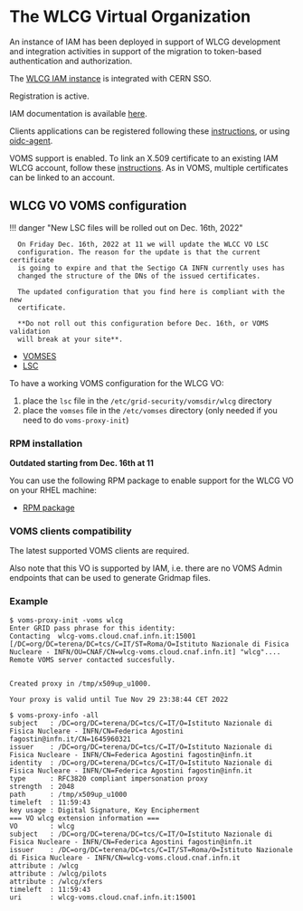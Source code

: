 # The WLCG Virtual Organization

An instance of IAM has been deployed in support of WLCG development and
integration activities in support of the migration to token-based
authentication and authorization.

The [WLCG IAM instance][wlcg-iam] is integrated with CERN SSO.

Registration is active. 

IAM documentation is available [here][iam-docs].

Clients applications can be registered following these
[instructions][client-registration], or using [oidc-agent][oidc-agent].

VOMS support is enabled. To link an X.509 certificate to an existing IAM WLCG
account, follow these [instructions][x509-linking]. As in VOMS, multiple
certificates can be linked to an account.

## WLCG VO VOMS configuration

!!! danger "New LSC files will be rolled out on Dec. 16th, 2022"

      On Friday Dec. 16th, 2022 at 11 we will update the WLCC VO LSC
      configuration. The reason for the update is that the current certificate
      is going to expire and that the Sectigo CA INFN currently uses has
      changed the structure of the DNs of the issued certificates. 

      The updated configuration that you find here is compliant with the new
      certificate. 

      **Do not roll out this configuration before Dec. 16th, or VOMS validation
      will break at your site**.


- [VOMSES](./voms-config/wlcg-voms.cloud.cnaf.infn.it.vomses)
- [LSC](./voms-config/wlcg-voms.cloud.cnaf.infn.it.lsc)

To have a working VOMS configuration for the WLCG VO:

1. place the `lsc` file in the `/etc/grid-security/vomsdir/wlcg` directory 
2. place the `vomses` file in the `/etc/vomses` directory (only needed if you
   need to do `voms-proxy-init`)

### RPM installation

**Outdated starting from Dec. 16th at 11**

You can use the following RPM package to enable support for the WLCG VO on your
RHEL machine:

- [RPM
  package](https://repo.cloud.cnaf.infn.it/repository/infn-vos/centos7/infn-vo-wlcg-1.1.0-1.el7.noarch.rpm)

### VOMS clients compatibility

The latest supported VOMS clients are required.

Also note that this VO is supported by IAM, i.e. there are no VOMS Admin
endpoints that can be used to generate Gridmap files.

### Example

```console
$ voms-proxy-init -voms wlcg
Enter GRID pass phrase for this identity:
Contacting  wlcg-voms.cloud.cnaf.infn.it:15001 [/DC=org/DC=terena/DC=tcs/C=IT/ST=Roma/O=Istituto Nazionale di Fisica Nucleare - INFN/OU=CNAF/CN=wlcg-voms.cloud.cnaf.infn.it] "wlcg"....
Remote VOMS server contacted succesfully.


Created proxy in /tmp/x509up_u1000.

Your proxy is valid until Tue Nov 29 23:38:44 CET 2022

$ voms-proxy-info -all
subject   : /DC=org/DC=terena/DC=tcs/C=IT/O=Istituto Nazionale di Fisica Nucleare - INFN/CN=Federica Agostini fagostin@infn.it/CN=1645960321
issuer    : /DC=org/DC=terena/DC=tcs/C=IT/O=Istituto Nazionale di Fisica Nucleare - INFN/CN=Federica Agostini fagostin@infn.it
identity  : /DC=org/DC=terena/DC=tcs/C=IT/O=Istituto Nazionale di Fisica Nucleare - INFN/CN=Federica Agostini fagostin@infn.it
type      : RFC3820 compliant impersonation proxy
strength  : 2048
path      : /tmp/x509up_u1000
timeleft  : 11:59:43
key usage : Digital Signature, Key Encipherment
=== VO wlcg extension information ===
VO        : wlcg
subject   : /DC=org/DC=terena/DC=tcs/C=IT/O=Istituto Nazionale di Fisica Nucleare - INFN/CN=Federica Agostini fagostin@infn.it
issuer    : /DC=org/DC=terena/DC=tcs/C=IT/ST=Roma/O=Istituto Nazionale di Fisica Nucleare - INFN/CN=wlcg-voms.cloud.cnaf.infn.it
attribute : /wlcg
attribute : /wlcg/pilots
attribute : /wlcg/xfers
timeleft  : 11:59:43
uri       : wlcg-voms.cloud.cnaf.infn.it:15001
```

[wlcg-iam]: https://wlcg.cloud.cnaf.infn.it
[iam-docs]: https://indigo-iam.github.io/
[client-registration]:  https://indigo-iam.github.io/v/current/docs/tasks/user/client-registration/
[x509-linking]: https://indigo-iam.github.io/v/current/docs/tasks/user/x509-linking/ 
[oidc-agent]: https://github.com/indigo-dc/oidc-agent
